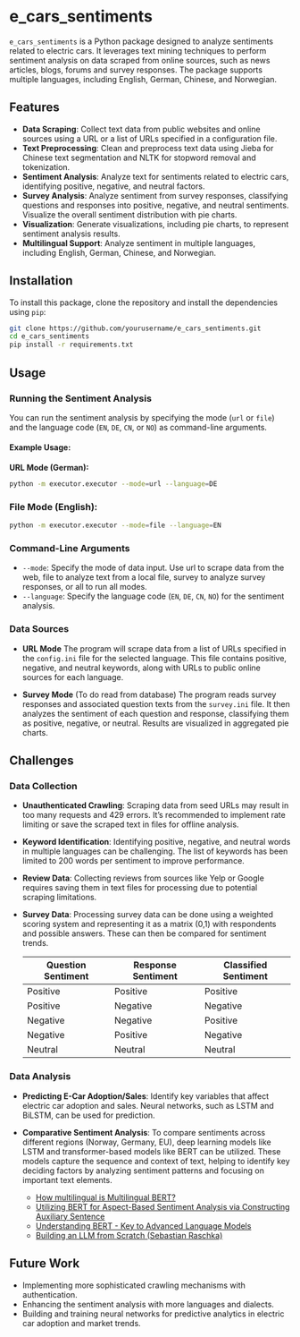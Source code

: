 # e_cars_sentiments

`e_cars_sentiments` is a Python package designed to analyze sentiments related to electric cars. It leverages text mining techniques to perform sentiment analysis on data scraped from online sources, such as news articles, blogs, forums and survey responses. The package supports multiple languages, including English, German, Chinese, and Norwegian.

## Features

- **Data Scraping**: Collect text data from public websites and online sources using a URL or a list of URLs specified in a configuration file.
- **Text Preprocessing**: Clean and preprocess text data using Jieba for Chinese text segmentation and NLTK for stopword removal and tokenization.
- **Sentiment Analysis**: Analyze text for sentiments related to electric cars, identifying positive, negative, and neutral factors.
- **Survey Analysis**: Analyze sentiment from survey responses, classifying questions and responses into positive, negative, and neutral sentiments. Visualize the  overall sentiment distribution with pie charts.
- **Visualization**: Generate visualizations, including pie charts, to represent sentiment analysis results.
- **Multilingual Support**: Analyze sentiment in multiple languages, including English, German, Chinese, and Norwegian.

## Installation

To install this package, clone the repository and install the dependencies using `pip`:

```bash
git clone https://github.com/yourusername/e_cars_sentiments.git
cd e_cars_sentiments
pip install -r requirements.txt
```

## Usage

### Running the Sentiment Analysis

You can run the sentiment analysis by specifying the mode (`url` or `file`) and the language code (`EN`, `DE`, `CN`, or `NO`) as command-line arguments.

#### Example Usage:

**URL Mode (German):**

```bash
python -m executor.executor --mode=url --language=DE
```
### File Mode (English):

```bash
python -m executor.executor --mode=file --language=EN
```

### Command-Line Arguments

- `--mode`: Specify the mode of data input. Use url to scrape data from the web, file to analyze text from a local file, survey to analyze survey responses, or all to run all modes.
- `--language`: Specify the language code (`EN`, `DE`, `CN`, `NO`) for the sentiment analysis.

### Data Sources

- **URL Mode**
The program will scrape data from a list of URLs specified in the `config.ini` file for the selected language. This file contains positive, negative, and neutral keywords, along with URLs to public online sources for each language.

- **Survey Mode** (To do read from database)
The program reads survey responses and associated question texts from the `survey.ini` file. It then analyzes the sentiment of each question and response, classifying them as positive, negative, or neutral. Results are visualized in aggregated pie charts.

## Challenges

### Data Collection

- **Unauthenticated Crawling**: Scraping data from seed URLs may result in too many requests and 429 errors. It’s recommended to implement rate limiting or save the scraped text in files for offline analysis.
- **Keyword Identification**: Identifying positive, negative, and neutral words in multiple languages can be challenging. The list of keywords has been limited to 200 words per sentiment to improve performance.
- **Review Data**: Collecting reviews from sources like Yelp or Google requires saving them in text files for processing due to potential scraping limitations.
- **Survey Data**: Processing survey data can be done using a weighted scoring system and representing it as a matrix (0,1) with respondents and possible answers. These can then be compared for sentiment trends.

    | Question Sentiment | Response Sentiment | Classified Sentiment  |
    |--------------------|--------------------|------------------------|
    | Positive           | Positive           | Positive               |
    | Positive           | Negative           | Negative               |
    | Negative           | Negative           | Positive               |
    | Negative           | Positive           | Negative               |
    | Neutral            | Neutral            | Neutral                |



### Data Analysis

- **Predicting E-Car Adoption/Sales**: Identify key variables that affect electric car adoption and sales. Neural networks, such as LSTM and BiLSTM, can be used for prediction.

- **Comparative Sentiment Analysis**: To compare sentiments across different regions (Norway, Germany, EU), deep learning models like LSTM and transformer-based models like BERT can be utilized. These models capture the sequence and context of text, helping to identify key deciding factors by analyzing sentiment patterns and focusing on important text elements.

    - [How multilingual is Multilingual BERT?](https://arxiv.org/pdf/1906.01502)
    - [Utilizing BERT for Aspect-Based Sentiment Analysis via Constructing Auxiliary Sentence](https://arxiv.org/abs/1903.09588)
    - [Understanding BERT - Key to Advanced Language Models](https://www.linkedin.com/pulse/understanding-bert-key-advanced-language-models-m-shivanandhan-f6jtc/)
    - [Building an LLM from Scratch (Sebastian Raschka)](https://sebastianraschka.com/)

## Future Work

- Implementing more sophisticated crawling mechanisms with authentication.
- Enhancing the sentiment analysis with more languages and dialects.
- Building and training neural networks for predictive analytics in electric car adoption and market trends.


